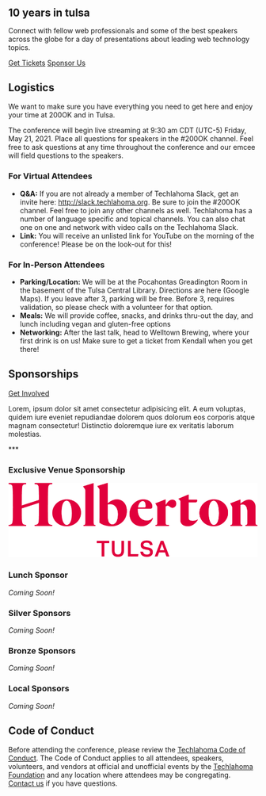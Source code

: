 <section class="container mx-auto max-w-screen-md px-6 ">
  <div class="sm:px-6 mb-6">
    <h1 class="font-league-gothic uppercase text-9xl transition-all duration-200 sm:text-[200px] md:text-[256px] text-center block px-0" style="line-height: 0.8;"><span class="text-200ok-blue">10</span>&nbsp;years in&nbsp;<span class="text-200ok-red">tulsa</span></h1>
  </div>

  <div class="mb-6">
    <p class="mb-4 max-w-md mx-auto">Connect with fellow web professionals and some of the best speakers across the globe for a day of presentations about leading web technology topics. </p>
    <div class="flex flex-col sm:flex-row justify-center items-center gap-2 sm:gap-4 text-xl">
      <a class="text-center w-full sm:w-auto block sm:inline-block px-8 py-2 border font-bold text-200ok-red hover:text-white border-200ok-red bg-200ok-red-hover" target="_blank" href="https://techlahoma.app.neoncrm.com/np/clients/techlahoma/eventRegistration.jsp?event=528&">Get Tickets</a>
      <a class="text-center w-full sm:w-auto block sm:inline-block px-8 py-2 border font-bold text-200ok-blue hover:text-white border-200ok-blue bg-200ok-blue-hover" target="_blank" href="mailto:emilyharden@techlahoma.org">Sponsor Us</a>
    </div>
  </div>
</section>

<!-- LOGISTICS -->
<section class="container max-w-screen-md mx-auto px-6 mb-6 py-2 pt-6">
  <!-- Section Content -->
  <div class="mx-auto max-w-screen-md mb-6">
    <div class="border-b border-stone-400 mb-6 pb-3">
      <h2 class="font-league-gothic uppercase text-5xl">Logistics</h2>
    </div>
    <p class="mb-6 block">We want to make sure you have everything you need to get here and enjoy your time at 200OK and in Tulsa.</p>
    <p class="mb-6 block">The conference will begin live streaming at 9:30 am CDT (UTC-5) Friday, May 21, 2021. Place all questions for speakers in the #200OK channel. Feel free to ask questions at any time throughout the conference and our emcee will field questions to the speakers.</p>  


<h3 class=" uppercase text-xl italic border-b border-stone-400 mb-4">For Virtual Attendees</h3>

<ul class="mb-6">
  <li class="mb-2"><strong>Q&A:</strong> If you are not already a member of Techlahoma Slack, get an invite here: <a href="http://slack.techlahoma.org">http://slack.techlahoma.org</a>. Be sure to join the #200OK channel. Feel free to join any other channels as well. Techlahoma has a number of language specific and topical channels. You can also chat one on one and network with video calls on the Techlahoma Slack.</li>  
  <li class="mb-2"><strong>Link:</strong> You will receive an unlisted link for YouTube on the morning of the conference! Please be on the look-out for this!</li>
</ul>

<h3 class=" uppercase text-xl italic border-b border-stone-400 mb-4">For In-Person Attendees</h3>

<!-- <li class="mb-2">Vaccine: Don't forget your Vaccine card, a photo of it, or confirmation of a negative COVID test. You will not be allowed entry without this.</li>   -->
<ul class="mb-6">
  <li class="mb-2"><strong>Parking/Location:</strong> We will be at the Pocahontas Greadington Room in the basement of the Tulsa Central Library. Directions are here (Google Maps). If you leave after 3, parking will be free. Before 3, requires validation, so please check with a volunteer for that option.</li>
  <li class="mb-2"><strong>Meals:</strong> We will provide coffee, snacks, and drinks thru-out the day, and lunch including vegan and gluten-free options</li>
  <li class="mb-2"><strong>Networking:</strong> After the last talk, head to Welltown Brewing, where your first drink is on us! Make sure to get a ticket from Kendall when you get there!</li>
</ul>
</section>

<div class="">
<section class="container max-w-screen-md mx-auto px-6 mb-6 py-2 pt-6 bg-stone-100">
  <!-- Section Content -->
  <div class="mx-auto max-w-screen-md mb-6">
    <div class="flex items-center flex-col sm:flex-row justify-between sm:border-b sm:border-stone-400 mb-6 pb-3">
      <h2 class="font-league-gothic uppercase text-5xl border-b border-stone-400 sm:border-0 w-full sm:w-auto mb-4 sm:mb-0 pb-2 sm:pb-0">Sponsorships</h2>
      <a class="text-center w-full sm:w-auto block sm:inline-block px-6 py-2 border font-bold text-stone-900 hover:text-white border-stone-900 hover:bg-stone-900" href="#">Get Involved</a>
      </div>
    <p class="mb-6 block">Lorem, ipsum dolor sit amet consectetur adipisicing elit. A eum voluptas, quidem iure eveniet repudiandae dolorem quos dolorum eos corporis atque magnam consectetur! Distinctio doloremque iure ex veritatis laborum molestias.</p>
    <p class="mb-6 block">***</p>
    <div class="mb-6"><h3 class="font-bold font-2xl mb-6">Exclusive Venue Sponsorship</h3>
      <a target="_blank" href="https://holbertontulsa.com/">
        <img class="max-w-xs w-full" alt="Holbeton School Tulsa" src="/assets/images/sponsors-2023/holberton.png">
      </a>
    </div>
    <!-- Lunch Sponsor -->
    <div class="mb-6 hidden"><h3 class="font-bold font-2xl mb-6">Lunch Sponsor</h3>
      <em>Coming Soon!</em>
    </div>
    <!-- Silver Sponsors -->
    <div class="mb-6 hidden"><h3 class="font-bold font-2xl mb-6">Silver Sponsors</h3>
      <em>Coming Soon!</em>
    </div>
    <!-- Bronze Sponsors -->
    <div class="mb-6 hidden"><h3 class="font-bold font-2xl mb-6">Bronze Sponsors</h3>
      <em>Coming Soon!</em>
    </div>
    <!-- Local Sponsors -->
    <div class="mb-6 hidden"><h3 class="font-bold font-2xl mb-6">Local Sponsors</h3>
      <em>Coming Soon!</em>
    </div>  </div>
</section>
</div>

<section class="container max-w-screen-md mx-auto px-6 mb-6 py-2 pt-6">
  <!-- Section Content -->
  <div class="mx-auto max-w-screen-md mb-6">
    <div class="flex items-center flex-col sm:flex-row justify-between sm:border-b sm:border-stone-400 mb-6 pb-3">
      <h2 class="font-league-gothic uppercase text-5xl border-b border-stone-400 sm:border-0 w-full sm:w-auto mb-4 sm:mb-0 pb-2 sm:pb-0">Code of Conduct</h2>
      </div>
    <p class="mb-6 block">Before attending the conference, please review the <a class="underline inline-block hover:text-stone-50 bg-200ok-blue-hover hover:no-underline" href="https://www.techlahoma.org/code-of-conduct/">Techlahoma Code of Conduct</a>. The Code of Conduct applies to all attendees, speakers, volunteers, and vendors at official and unofficial events by the <a class="underline inline-block hover:text-stone-50 bg-200ok-red-hover hover:no-underline" href="https://techlahoma.org/">Techlahoma Foundation</a> and any location where attendees may be congregating. <a class="underline inline-block hover:text-stone-50 bg-200ok-blue-hover hover:no-underline" href="mailto:200ok@techlahoma.org">Contact us</a> if you have questions.</p>
</section>

